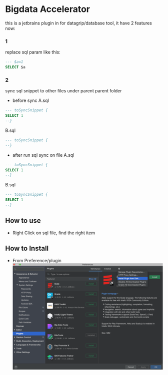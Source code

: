 
# Bigdata Accelerator

this is a jetbrains plugin in for datagrip/database tool,
it have 2 features now:

### 1

replace sql param like this:

```SQL
--- $a=1
SELECT $a
```

### 2

sync sql snippet to other files under parent parent folder

* before sync
A.sql
```SQL
--- toSyncSnippet {
SELECT 1
--}
```

B.sql
```SQL
--- toSyncSnippet {
--}
```

* after run sql sync on file A.sql
```SQL
--- toSyncSnippet {
SELECT 1
--}
```

B.sql
```SQL
--- toSyncSnippet {
SELECT 1
--}
```

## How to use
* Right Click on sql file, find the right item

## How to Install
* From Preference/plugin
![Preference/plugin](images/HowToInstall.png)